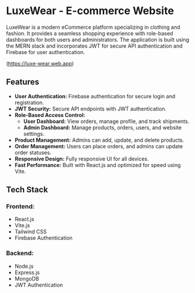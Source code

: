 # LuxeWear - E-commerce Website

LuxeWear is a modern eCommerce platform specializing in clothing and fashion. It provides a seamless shopping experience with role-based dashboards for both users and administrators. The application is built using the MERN stack and incorporates JWT for secure API authentication and Firebase for user authentication.

(https://luxe-wear.web.app)


## Features

- **User Authentication:** Firebase authentication for secure login and registration.
- **JWT Security:** Secure API endpoints with JWT authentication.
- **Role-Based Access Control:**
  - **User Dashboard:** View orders, manage profile, and track shipments.
  - **Admin Dashboard:** Manage products, orders, users, and website settings.
- **Product Management:** Admins can add, update, and delete products.
- **Order Management:** Users can place orders, and admins can update order statuses.
- **Responsive Design:** Fully responsive UI for all devices.
- **Fast Performance:** Built with React.js and optimized for speed using Vite.

## Tech Stack

### Frontend:
- React.js
- Vite.js
- Tailwind CSS
- Firebase Authentication

### Backend:
- Node.js
- Express.js
- MongoDB
- JWT Authentication

